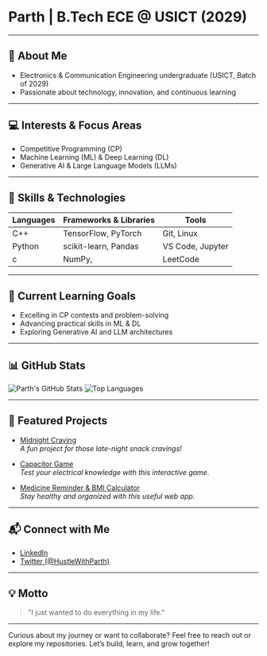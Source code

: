 <!--
    Parth's GitHub Profile
    Clean • Minimal • Professional
    (Best viewed in dark mode)
-->

# Parth | B.Tech ECE @ USICT (2029)

---

## 👋 About Me

- Electronics & Communication Engineering undergraduate (USICT, Batch of 2029)
- Passionate about technology, innovation, and continuous learning

---

## 💻 Interests & Focus Areas

- Competitive Programming (CP)
- Machine Learning (ML) & Deep Learning (DL)
- Generative AI & Large Language Models (LLMs)

---

## 🧠 Skills & Technologies

| Languages   | Frameworks & Libraries      | Tools           |
|-------------|----------------------------|-----------------|
| C++         | TensorFlow, PyTorch        | Git, Linux      |
| Python      | scikit-learn, Pandas       | VS Code, Jupyter|
| c           | NumPy,                     | LeetCode        |

---

## 🚀 Current Learning Goals

- Excelling in CP contests and problem-solving
- Advancing practical skills in ML & DL
- Exploring Generative AI and LLM architectures

---

## 📊 GitHub Stats

![Parth's GitHub Stats](https://github-readme-stats.vercel.app/api?username=Parthu-code&show_icons=true&theme=dark)
![Top Languages](https://github-readme-stats.vercel.app/api/top-langs/?username=Parthu-code&layout=compact&theme=dark)

---



## 🌟 Featured Projects

- [Midnight Craving](https://parthu-code.github.io/MidnightCravings/)  
  *A fun project for those late-night snack cravings!*

- [Capacitor Game](https://capacitor-game.vercel.app)  
  *Test your electrical knowledge with this interactive game.*

- [Medicine Reminder & BMI Calculator](https://medicine-reminder-and-bmi-calculato.vercel.app/)  
  *Stay healthy and organized with this useful web app.*

---

## 📬 Connect with Me

- [LinkedIn](https://www.linkedin.com/in/parth-saha)
- [Twitter (@HustleWithParth)](https://x.com/HustleWithParth)

---

## 💡 Motto

> "I just wanted to do everything in my life."

---

Curious about my journey or want to collaborate? Feel free to reach out or explore my repositories. Let’s build, learn, and grow together!









